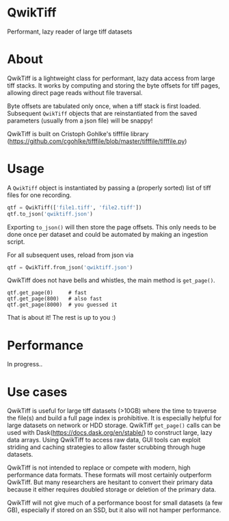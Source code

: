 # QwikTiff
Performant, lazy reader of large tiff datasets

# About
QwikTiff is a lightweight class for performant, lazy data access from large tiff stacks. It works by computing and storing the byte offsets for tiff pages, allowing direct page reads without file traversal.

Byte offsets are tabulated only once, when a tiff stack is first loaded. Subsequent ```QwikTiff``` objects that are reinstantiated from the saved parameters (usually from a json file) will be snappy!

QwikTiff is built on Cristoph Gohlke's tifffile library
(https://github.com/cgohlke/tifffile/blob/master/tifffile/tifffile.py)

# Usage
A ```QwikTiff``` object is instantiated by passing a (properly sorted) list of tiff files for one recording.
```python
qtf = QwikTiff(['file1.tiff', 'file2.tiff'])
qtf.to_json('qwiktiff.json')
```
Exporting ```to_json()``` will then store the page offsets. This only needs to be done once per dataset and could be automated by making an ingestion script.


For all subsequent uses, reload from json via
```python
qtf = QwikTiff.from_json('qwiktiff.json')
```

QwikTiff does not have bells and whistles, the main method is ```get_page()```.
```
qtf.get_page(0)     # fast
qtf.get_page(800)   # also fast
qtf.get_page(8000)  # you guessed it
```

That is about it! The rest is up to you :)

# Performance
In progress..

# Use cases
QwikTiff is useful for large tiff datasets (>10GB) where the time to traverse the file(s) and build a full page index is prohibitive. It is especially helpful for large datasets on network or HDD storage. QwikTiff ```get_page()``` calls can be used with Dask(https://docs.dask.org/en/stable/) to construct large, lazy data arrays. Using QwikTiff to access raw data, GUI tools can exploit striding and caching strategies to allow faster scrubbing through huge datasets.

QwikTiff is not intended to replace or compete with modern, high performance data formats. These formats will most certainly outperform QwikTiff. But many researchers are hesitant to convert their primary data because it either requires doubled storage or deletion of the primary data.

QwikTiff will not give much of a performance boost for small datasets (a few GB), especially if stored on an SSD, but it also will not hamper performance. 
